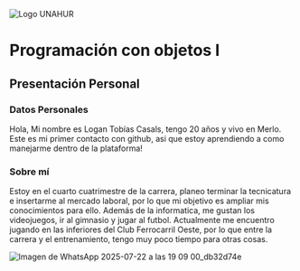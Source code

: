 ![Logo UNAHUR](./UNAHUR.png)

# Programación con objetos I
## Presentación Personal

### Datos Personales
Hola, Mi nombre es Logan Tobías Casals, tengo 20 años y vivo en Merlo.
Este es mi primer contacto con github, asi que estoy aprendiendo a como manejarme dentro de la plataforma!

### Sobre mí
Estoy en el cuarto cuatrimestre de la carrera, planeo terminar la tecnicatura e insertarme al mercado laboral, por lo que mi objetivo es ampliar mis conocimientos para ello. 
Además de la informatica, me gustan los videojuegos, ir al gimnasio y jugar al futbol. Actualmente me encuentro jugando en las inferiores del Club Ferrocarril Oeste, por lo que entre la carrera y el entrenamiento, tengo muy poco tiempo para otras cosas.

![Imagen de WhatsApp 2025-07-22 a las 19 09 00_db32d74e](https://github.com/user-attachments/assets/8921f717-e404-4f1a-af37-ebda58b63cc3)


